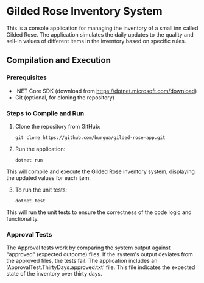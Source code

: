 ﻿# Gilded Rose Inventory System

This is a console application for managing the inventory of a small inn called Gilded Rose. The application simulates the daily updates to the quality and sell-in values of different items in the inventory based on specific rules.

## Compilation and Execution

### Prerequisites
- .NET Core SDK (download from https://dotnet.microsoft.com/download)
- Git (optional, for cloning the repository)

### Steps to Compile and Run

1. Clone the repository from GitHub:
   ```
   git clone https://github.com/burgua/gilded-rose-app.git
2. Run the application:
   ```
   dotnet run
This will compile and execute the Gilded Rose inventory system, displaying the updated values for each item.

3. To run the unit tests:
   ```
   dotnet test
This will run the unit tests to ensure the correctness of the code logic and functionality.

### Approval Tests

The Approval tests work by comparing the system output against "approved" (expected outcome) files. If the system's output deviates from the approved files, the tests fail.
The application includes an 'ApprovalTest.ThirtyDays.approved.txt' file. This file indicates the expected state of the inventory over thirty days.
